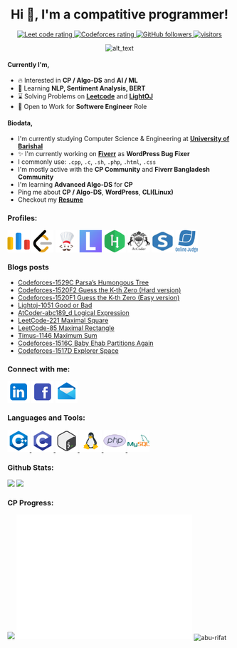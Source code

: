 <h1 align="center">Hi 👋, I'm a compatitive programmer!</h1>

<p align="center">
  <a href="https://leetcode.com/aburifat/">
    <img src="https://cp-logo.vercel.app/leetcode/aburifat" alt="Leet code rating" />
  </a>
  <a href="https://codeforces.com/profile/ARMaster">
    <img src="https://cp-logo.vercel.app/codeforces/armaster" alt="Codeforces rating" />
  </a>
  <a href="https://github.com/abu-rifat?tab=followers">
    <img alt="GitHub followers" src="https://img.shields.io/github/followers/abu-rifat?color=green&logo=github">
  </a>
  <a href="https://github.com/abu-rifat/">
    <img src="https://komarev.com/ghpvc/?username=abu-rifat" alt="visitors" />
  </a>
</p>
<p align="center">
  <img alt="alt_text" width="200px" src="https://projecteuler.net/profile/abu-rifat.png" />
 </p>

#### Currently I'm,

- :fire: Interested in **CP / Algo-DS** and **AI / ML**
- 🌱 Learning **NLP, Sentiment Analysis, BERT**
- ⌛ Solving Problems on **[Leetcode](https://leetcode.com/aburifat/)** and **[LightOJ](https://lightoj.com/user/abu-rifat)**
- 💼 Open to Work for **Softwere Engineer** Role

#### Biodata,
- I'm currently studying Computer Science & Engineering at **[University of Barishal](https://bu.ac.bd/)**
- ✨ I'm currently working on **[Fiverr](https://www.fiverr.com/abu_rifat_m)** as **WordPress Bug Fixer**
- I commonly use: `.cpp`, `.c`, `.sh`, `.php`, `.html`, `.css`
- I'm mostly active with the **CP Community** and **Fiverr Bangladesh Community**
- I'm learning **Advanced Algo-DS** for **CP**
- Ping me about **CP / Algo-DS**, **WordPress**, **CLI(Linux)**
- Checkout my **[Resume](#)**

### Profiles:
<p align="left">
<a href="https://codeforces.com/profile/ARMaster/" target="blank"><img align="center" src="src/logo/cp-logo/codeforces.png" alt="ARMaster" height="50" width="50" /></a>
  <a href="https://leetcode.com/aburifat/" target="blank"><img align="center" src="src/logo/cp-logo/leetcode.png" alt="aburifat" height="50" width="50" /></a>
  <a href="https://codechef.com/users/aburifat/" target="blank"><img align="center" src="src/logo/cp-logo/codechef.png" alt="aburifat" height="50" width="50" /></a>
  <a href="https://lightoj.com/user/abu-rifat/" target="blank"><img align="center" src="src/logo/cp-logo/lightoj.png" alt="abu-rifat" height="50" width="50" /></a>
  <a href="https://www.hackerrank.com/aburifat/" target="blank"><img align="center" src="src/logo/cp-logo/hackerrank.png" alt="aburifat" height="50" width="50" /></a>
  <a href="https://atcoder.jp/users/aburifat/" target="blank"><img align="center" src="src/logo/cp-logo/atcoder.png" alt="aburifat" height="50" width="50" /></a>
  <a href="https://spoj.com/users/abu_rifat/" target="blank"><img align="center" src="src/logo/cp-logo/spoj.jpeg" alt="abu_rifat" height="50" width="50" /></a>
  <a href="https://uhunt.onlinejudge.org/id/889274/" target="blank"><img align="center" src="src/logo/cp-logo/uvaoj.png" alt="https://uhunt.onlinejudge.org/id/889274/" height="50" width="50" /></a>
</p>

### Blogs posts
<!-- BLOG-POST-LIST:START -->
- [Codeforces-1529C Parsa’s Humongous Tree](https://aburifat.com/codeforces-1529c-parsas-humongous-tree/)
- [Codeforces-1520F2 Guess the K-th Zero &lpar;Hard version&rpar;](https://aburifat.com/codeforces-1520f2-guess-the-k-th-zero-hard-version/)
- [Codeforces-1520F1 Guess the K-th Zero &lpar;Easy version&rpar;](https://aburifat.com/codeforces-1520f1-guess-the-k-th-zero-easy-version/)
- [Lightoj-1051 Good or Bad](https://aburifat.com/lightoj-1051-good-or-bad/)
- [AtCoder-abc189_d Logical Expression](https://aburifat.com/atcoder-abc189_d-logical-expression/)
- [LeetCode-221 Maximal Square](https://aburifat.com/leetcode-221-maximal-square/)
- [LeetCode-85 Maximal Rectangle](https://aburifat.com/leetcode-85-maximal-rectangle/)
- [Timus-1146 Maximum Sum](https://aburifat.com/timus-1146-maximum-sum/)
- [Codeforces-1516C Baby Ehab Partitions Again](https://aburifat.com/codeforces-1516c-baby-ehab-partitions-again/)
- [Codeforces-1517D Explorer Space](https://aburifat.com/codeforces-1517d-explorer-space/)
<!-- BLOG-POST-LIST:END -->

<h3 align="left">Connect with me:</h3>
<p align="left">
<a href="https://linkedin.com/in/aburifat" target="blank"><img align="center" src="src/logo/social/linkedin.png" alt="aburifat" height="50" width="50" /></a>
<a href="https://fb.com/aburifatm" target="blank"><img align="center" src="src/logo/social/facebook.png" alt="aburifatm" height="50" width="50" /></a>
<a href="mailto:rifat.cse4.bu@gmail.com" target="blank"><img align="center" src="src/logo/social/mail.png" alt="rifat.cse4.bu@gmail.com" height="50" width="50" /></a>
</p>

<h3 align="left">Languages and Tools:</h3>
<a href="https://www.w3schools.com/cpp/" target="_blank" rel="noreferrer"> <img src="src/logo/language/cpp.png" alt="cplusplus" width="50" height="50"/> </a>
<a href="https://www.cprogramming.com/" target="_blank" rel="noreferrer"> <img src="src/logo/language/c.png" alt="c" width="50" height="50"/> </a>
<a href="https://www.gnu.org/software/bash/" target="_blank" rel="noreferrer"> <img src="src/logo/language/bash.png" alt="bash" width="50" height="50"/> </a>
<a href="https://www.linux.org/" target="_blank" rel="noreferrer"> <img src="src/logo/language/linux.png" alt="linux" width="50" height="50"/> </a>
<a href="https://www.php.net/" target="_blank" rel="noreferrer"> <img src="src/logo/language/php.png" alt="mysql" width="50" height="50"/> </a>
<a href="https://www.mysql.com/" target="_blank" rel="noreferrer"> <img src="src/logo/language/mysql.png" alt="mysql" width="50" height="50"/> </a>
</p>

### Github Stats:

<p float="left">
<img height="180em" src="https://github-readme-stats.vercel.app/api?username=abu-rifat&show_icons=true&hide_border=true&&count_private=true&include_all_commits=true" /> 
<img height="180em" src="https://github-readme-stats.vercel.app/api/top-langs/?username=abu-rifat&show_icons=true&hide_border=true&layout=compact&langs_count=8"/>
</p>

### CP Progress:

<p float="left">
<img height="273em" src="https://leetcard.jacoblin.cool/aburifat?theme=light&font=Karma&ext=contest" />
<img height="280em" src="https://raw.githubusercontent.com/abu-rifat/cf-stats/main/output/light_card.svg" />
 <img align="center" src="https://github-readme-streak-stats.herokuapp.com/?user=abu-rifat&" alt="abu-rifat" />
</p>
